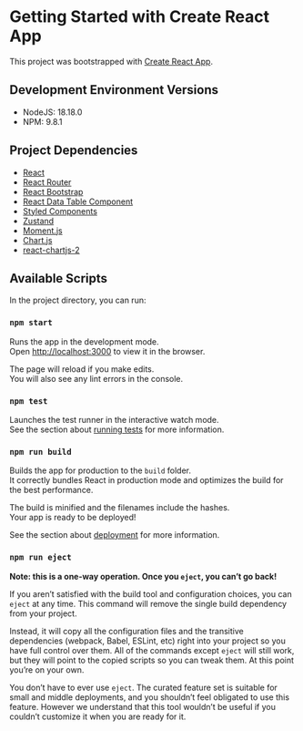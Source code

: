 # Getting Started with Create React App

This project was bootstrapped with [Create React App](https://github.com/facebook/create-react-app).

## Development Environment Versions

* NodeJS: 18.18.0
* NPM: 9.8.1

## Project Dependencies
* [React](https://react.dev/reference/react)
* [React Router](https://reactrouter.com/en/main)
* [React Bootstrap](https://react-bootstrap.netlify.app/docs/getting-started/introduction)
* [React Data Table Component](https://react-data-table-component.netlify.app/?path=/docs/getting-started-intro--docs)
* [Styled Components](https://styled-components.com/docs)
* [Zustand](https://docs.pmnd.rs/zustand/getting-started/introduction)
* [Moment.js](https://momentjs.com/docs/)
* [Chart.js](https://www.chartjs.org/docs/latest/)
* [react-chartjs-2](https://react-chartjs-2.js.org/)

## Available Scripts

In the project directory, you can run:

### `npm start`

Runs the app in the development mode.\
Open [http://localhost:3000](http://localhost:3000) to view it in the browser.

The page will reload if you make edits.\
You will also see any lint errors in the console.

### `npm test`

Launches the test runner in the interactive watch mode.\
See the section about [running tests](https://facebook.github.io/create-react-app/docs/running-tests) for more information.

### `npm run build`

Builds the app for production to the `build` folder.\
It correctly bundles React in production mode and optimizes the build for the best performance.

The build is minified and the filenames include the hashes.\
Your app is ready to be deployed!

See the section about [deployment](https://facebook.github.io/create-react-app/docs/deployment) for more information.

### `npm run eject`

**Note: this is a one-way operation. Once you `eject`, you can’t go back!**

If you aren’t satisfied with the build tool and configuration choices, you can `eject` at any time. This command will remove the single build dependency from your project.

Instead, it will copy all the configuration files and the transitive dependencies (webpack, Babel, ESLint, etc) right into your project so you have full control over them. All of the commands except `eject` will still work, but they will point to the copied scripts so you can tweak them. At this point you’re on your own.

You don’t have to ever use `eject`. The curated feature set is suitable for small and middle deployments, and you shouldn’t feel obligated to use this feature. However we understand that this tool wouldn’t be useful if you couldn’t customize it when you are ready for it.
